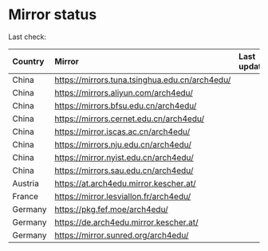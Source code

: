 <script src="./time.js"></script>
# Mirror status
Last check: <script type="text/javascript">localize(1720869394.6504154);</script>

|Country|Mirror|Last update|
|:------|:-----|:----------|
|China|https://mirrors.tuna.tsinghua.edu.cn/arch4edu/|<script type="text/javascript">localize(1720809613);</script>|
|China|https://mirrors.aliyun.com/arch4edu/|<script type="text/javascript">localize(1720809613);</script>|
|China|https://mirrors.bfsu.edu.cn/arch4edu/|<script type="text/javascript">localize(1720852453);</script>|
|China|https://mirrors.cernet.edu.cn/arch4edu/|<script type="text/javascript">localize(1720809613);</script>|
|China|https://mirror.iscas.ac.cn/arch4edu/|<script type="text/javascript">localize(1720809613);</script>|
|China|https://mirrors.nju.edu.cn/arch4edu/|<script type="text/javascript">localize(1720809613);</script>|
|China|https://mirror.nyist.edu.cn/arch4edu/|<script type="text/javascript">localize(1720809613);</script>|
|China|https://mirrors.sau.edu.cn/arch4edu/|<script type="text/javascript">localize(1720852453);</script>|
|Austria|https://at.arch4edu.mirror.kescher.at/|<script type="text/javascript">localize(1720852453);</script>|
|France|https://mirror.lesviallon.fr/arch4edu/|<script type="text/javascript">localize(1720809613);</script>|
|Germany|https://pkg.fef.moe/arch4edu/|<script type="text/javascript">localize(1720852453);</script>|
|Germany|https://de.arch4edu.mirror.kescher.at/|<script type="text/javascript">localize(1720852453);</script>|
|Germany|https://mirror.sunred.org/arch4edu/|<script type="text/javascript">localize(1720852453);</script>|

<script src="./tablefilter/tablefilter.js"></script>
<script src="./table.js"></script>